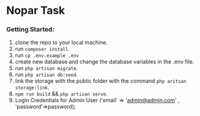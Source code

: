 # Nopar Task

### Getting Started:

1. clone the repo to your local machine.
2. run `composer install`.
3. run `cp .env.example .env`
4. create new database and change the database variables in the .env file.
5. run `php artisan migrate`.
6. run `php artisan db:seed`.
7. link the storage with the public folder with the command `php aritsan storage:link`.
8. `npm run build` && `php artisan serve`.
9. Login Credentials for Admin User ('email' => 'admin@admin.com' , 'password'=>password);
